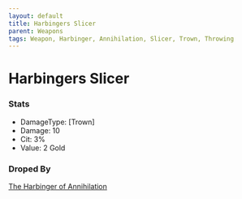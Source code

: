 ```yaml
---
layout: default
title: Harbingers Slicer
parent: Weapons
tags: Weapon, Harbinger, Annihilation, Slicer, Trown, Throwing
---
```


# Harbingers Slicer

### Stats
- DamageType: [Trown]
- Damage: 10
- Cit: 3%
- Value: 2 Gold

### Droped By
[The Harbinger of Annihilation](https://ricklugtigheid.github.io/SupernovaMod/docs/npcs/bosses/harbinger_of_annihilation)